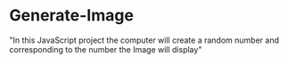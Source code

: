 # Generate-Image
"In this JavaScript project the computer will create a random number and corresponding to the number the Image will display"
